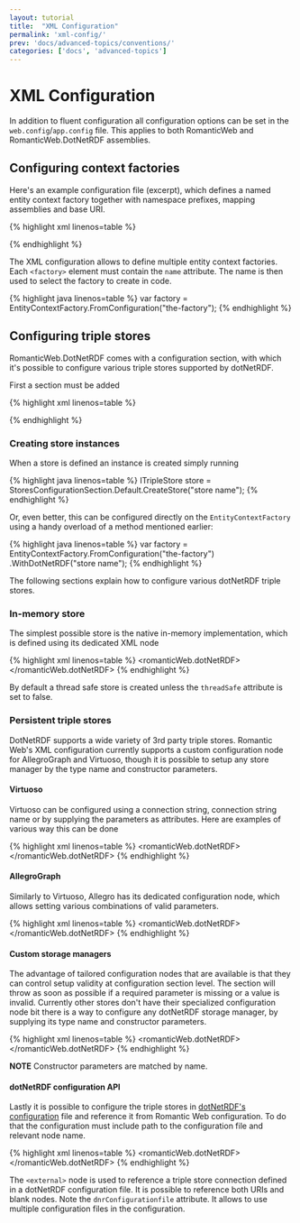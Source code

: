 ```yaml
---
layout: tutorial
title:  "XML Configuration"
permalink: 'xml-config/'
prev: 'docs/advanced-topics/conventions/'
categories: ['docs', 'advanced-topics']
---
```


# XML Configuration

In addition to fluent configuration all configuration options can be set in the `web.config`/`app.config` file. This
applies to both RomanticWeb and RomanticWeb.DotNetRDF assemblies.

## Configuring context factories

Here's an example configuration file (excerpt), which defines a named entity context factory together with namespace
prefixes, mapping assemblies and base URI.

{% highlight xml linenos=table %}
<configSections>
  <section name="romanticWeb"
           type="RomanticWeb.Configuration.ConfigurationSectionHandler, RomanticWeb"/>
</configSections>

<romanticWeb>
  <factories>
    <factory name="the-factory" metaGraphUri="http://meta.romanticweb.com">
      <mappingAssemblies>
        <add assembly="Magi.Balthazar.Contracts"/>
        <add assembly="Magi.Web"/>
      </mappingAssemblies>
      <ontologies>
        <add prefix="lemon" uri="http://www.monnet-project.eu/lemon#" />
        <add prefix="frad" uri="http://iflastandards.info/ns/fr/frad/" />
      </ontologies>
      <baseUris default="http://www.romanticweb.com/"/>
    </factory>
  </factories>
</romanticWeb>
{% endhighlight %}

The XML configuration allows to define multiple entity context factories. Each `<factory>` element must contain the
`name` attribute. The name is then used to select the factory to create in code.

{% highlight java linenos=table %}
var factory = EntityContextFactory.FromConfiguration("the-factory");
{% endhighlight %}

## Configuring triple stores

RomanticWeb.DotNetRDF comes with a configuration section, with which it's possible to configure various triple stores
supported by dotNetRDF.

First a section must be added

{% highlight xml linenos=table %}
<section name="romanticWeb.dotNetRDF"
         type="RomanticWeb.DotNetRDF.Configuration.StoresConfigurationSection,
               RomanticWeb.DotNetRDF"/>
{% endhighlight %}

### Creating store instances

When a store is defined an instance is created simply running

{% highlight java linenos=table %}
ITripleStore store = StoresConfigurationSection.Default.CreateStore("store name");
{% endhighlight %}

Or, even better, this can be configured directly on the `EntityContextFactory` using a handy overload of a method
mentioned earlier:

{% highlight java linenos=table %}
var factory = EntityContextFactory.FromConfiguration("the-factory")
                                  .WithDotNetRDF("store name");
{% endhighlight %}

The following sections explain how to configure various dotNetRDF triple stores.

### In-memory store

The simplest possible store is the native in-memory implementation, which is defined using its dedicated XML node

{% highlight xml linenos=table %}
<romanticWeb.dotNetRDF>
  <stores>
    <inMemory name="memory" threadSafe="false" />
    <inMemory name="threadsafe" />
  </stores>
</romanticWeb.dotNetRDF>
{% endhighlight %}

By default a thread safe store is created unless the `threadSafe` attribute is set to false.

### Persistent triple stores

DotNetRDF supports a wide variety of 3rd party triple stores. Romantic Web's XML configuration currently supports a
custom configuration node for AllegroGraph and Virtuoso, though it is possible to setup any store manager by the type
name and constructor parameters.

#### Virtuoso

Virtuoso can be configured using a connection string, connection string name or by supplying the parameters as
attributes. Here are examples of various way this can be done

{% highlight xml linenos=table %}
<romanticWeb.dotNetRDF>
  <stores>
    <persistent name="virtuoso-connectionString">
      <virtuosoManager connectionString="Server=server1:port1;UserId=dba;Password=dba;" />
    </persistent>
    <persistent name="virtuoso-connectionStringName">
      <virtuosoManager connectionStringName="virtuoso" />
    </persistent>
    <persistent name="virtuoso-default-server">
      <virtuosoManager db="database-name" user="some test" password="pass word" />
    </persistent>
    <persistent name="virtuoso-default-server-timeout">
      <virtuosoManager db="database-name" user="some test" password="pass word"
                       timeout="1000" />
    </persistent>
    <persistent name="virtuoso-server">
      <virtuosoManager server="virtuoso-host" port="5000" db="database-name"
                       user="some test" password="pass word" />
    </persistent>
    <persistent name="virtuoso-server-timeout">
      <virtuosoManager server="virtuoso-host" port="5000" db="database-name"
                       user="some test" password="pass word" timeout="1000" />
    </persistent>
  </stores>
</romanticWeb.dotNetRDF>
{% endhighlight %}

#### AllegroGraph

Similarly to Virtuoso, Allegro has its dedicated configuration node, which allows setting various combinations of
valid parameters.

{% highlight xml linenos=table %}
<romanticWeb.dotNetRDF>
  <stores>
    <persistent name="allegro-baseUri-storeID">
      <allegroGraphConnector baseUri="http://some/uri" storeID="store1234" />
    </persistent>
    <persistent name="allegro-baseUri-catalogID-storeID">
      <allegroGraphConnector baseUri="http://some/uri" storeID="store1234"
                             catalogID="catalog09876" />
    </persistent>
    <persistent name="allegro-baseUri-storeID-user">
      <allegroGraphConnector baseUri="http://some/uri" storeID="store1234"
                             username="user" password="password" />
    </persistent>
    <persistent name="allegro-baseUri-catalogID-storeID-user">
      <allegroGraphConnector baseUri="http://some/uri" storeID="store1234"
                             catalogID="catalog09876" username="user"
                             password="password" />
    </persistent>
  </stores>
</romanticWeb.dotNetRDF>
{% endhighlight %}

#### Custom storage managers

The advantage of tailored configuration nodes that are available is that they can control setup validity at configuration
section level. The section will throw as soon as possible if a required parameter is missing or a value is invalid.
Currently other stores don't have their specialized configuration node bit there is a way to configure any dotNetRDF
storage manager, by supplying its type name and constructor parameters.

{% highlight xml linenos=table %}
<romanticWeb.dotNetRDF>
  <stores>
    <persistent name="allegro-manual">
      <customProvider type="VDS.RDF.Storage.AllegroGraphConnector, dotNetRDF">
        <parameters>
          <add key="baseUri" value="http://localhost:666/allegro"/>
          <add key="storeID" value="some store"/>
        </parameters>
      </customProvider>
    </persistent>
  </stores>
</romanticWeb.dotNetRDF>
{% endhighlight %}

__NOTE__ Constructor parameters are matched by name.

#### dotNetRDF configuration API

Lastly it is possible to configure the triple stores in [dotNetRDF's configuration][conf] file and reference it from
Romantic Web configuration. To do that the configuration must include path to the configuration file and relevant node
name.

{% highlight xml linenos=table %}
<romanticWeb.dotNetRDF>
  <dnrConfigurationFiles>
    <add name="default" path="config.ttl"/>
  </dnrConfigurationFiles>
  <stores>
    <external name="external-bnode" dnrConfigurationfile="default" blankNode="virtuoso_store" />
    <external name="external-uri" dnrConfigurationfile="default" uri="urn:some:store" />
  </stores>
</romanticWeb.dotNetRDF>
{% endhighlight %}

The `<external>` node is used to reference a triple store connection defined in a dotNetRDF configuration file. It is
possible to reference both URIs and blank nodes. Note the `dnrConfigurationfile` attribute. It allows to use multiple
configuration files in the configuration.

[conf]: https://bitbucket.org/dotnetrdf/dotnetrdf/wiki/UserGuide/Configuration%20API